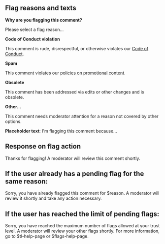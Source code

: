 ## Flag reasons and texts

**Why are you flagging this comment?**

Please select a flag reason...

**Code of Conduct violation**

This comment is rude, disrespectful, or otherwise violates our [Code of Conduct](/policy/code-of-conduct).

**Spam**

This comment violates our [policies on promotional content](/policy/spam).

**Obsolete**

This comment has been addressed via edits or other changes and is obsolete.

**Other...**

This comment needs moderator attention for a reason not covered by other options.

**Placeholder text**: I'm flagging this comment because...

## Response on flag action

Thanks for flagging! A moderator will review this comment shortly.

## If the user already has a pending flag for the same reason:

Sorry, you have already flagged this comment for $reason. A moderator will review it shortly and take any action necessary.

## If the user has reached the limit of pending flags:

Sorry, you have reached the maximum number of flags allowed at your trust level. A moderator will review your other flags shortly. For more information, go to $tl-help-page or $flags-help-page.
